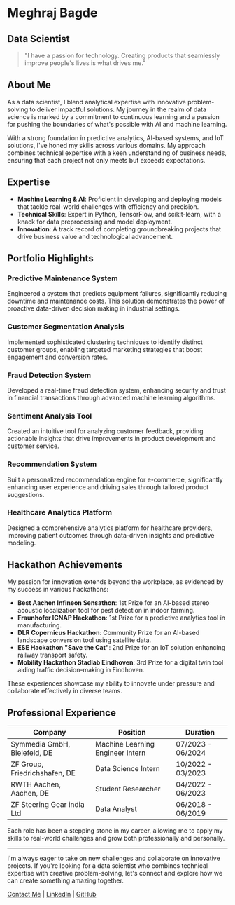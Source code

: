 ﻿<!-- # megh21.github.io
*** this is to showcase my projects *** -->
# Meghraj Bagde
## Data Scientist

> "I have a passion for technology. Creating products that seamlessly improve people's lives is what drives me."

## About Me

As a data scientist, I blend analytical expertise with innovative problem-solving to deliver impactful solutions. My journey in the realm of data science is marked by a commitment to continuous learning and a passion for pushing the boundaries of what's possible with AI and machine learning.

With a strong foundation in predictive analytics, AI-based systems, and IoT solutions, I've honed my skills across various domains. My approach combines technical expertise with a keen understanding of business needs, ensuring that each project not only meets but exceeds expectations.

## Expertise

- **Machine Learning & AI**: Proficient in developing and deploying models that tackle real-world challenges with efficiency and precision.
- **Technical Skills**: Expert in Python, TensorFlow, and scikit-learn, with a knack for data preprocessing and model deployment.
- **Innovation**: A track record of completing groundbreaking projects that drive business value and technological advancement.

## Portfolio Highlights

### Predictive Maintenance System
Engineered a system that predicts equipment failures, significantly reducing downtime and maintenance costs. This solution demonstrates the power of proactive data-driven decision making in industrial settings.

### Customer Segmentation Analysis
Implemented sophisticated clustering techniques to identify distinct customer groups, enabling targeted marketing strategies that boost engagement and conversion rates.

### Fraud Detection System
Developed a real-time fraud detection system, enhancing security and trust in financial transactions through advanced machine learning algorithms.

### Sentiment Analysis Tool
Created an intuitive tool for analyzing customer feedback, providing actionable insights that drive improvements in product development and customer service.

### Recommendation System
Built a personalized recommendation engine for e-commerce, significantly enhancing user experience and driving sales through tailored product suggestions.

### Healthcare Analytics Platform
Designed a comprehensive analytics platform for healthcare providers, improving patient outcomes through data-driven insights and predictive modeling.

## Hackathon Achievements

My passion for innovation extends beyond the workplace, as evidenced by my success in various hackathons:

- **Best Aachen Infineon Sensathon**: 1st Prize for an AI-based stereo acoustic localization tool for pest detection in indoor farming.
- **Fraunhofer ICNAP Hackathon**: 1st Prize for a predictive analytics tool in manufacturing.
- **DLR Copernicus Hackathon**: Community Prize for an AI-based landscape conversion tool using satellite data.
- **ESE Hackathon "Save the Cat"**: 2nd Prize for an IoT solution enhancing railway transport safety.
- **Mobility Hackathon Stadlab Eindhoven**: 3rd Prize for a digital twin tool aiding traffic decision-making in Eindhoven.

These experiences showcase my ability to innovate under pressure and collaborate effectively in diverse teams.

## Professional Experience

| Company | Position | Duration |
|---------|----------|----------|
| Symmedia GmbH, Bielefeld, DE | Machine Learning Engineer Intern | 07/2023 - 06/2024 |
| ZF Group, Friedrichshafen, DE | Data Science Intern | 10/2022 - 03/2023 |
| RWTH Aachen, Aachen, DE | Student Researcher | 04/2022 - 06/2023 |
| ZF Steering Gear india Ltd | Data Analyst | 06/2018 - 06/2019 |

Each role has been a stepping stone in my career, allowing me to apply my skills to real-world challenges and grow both professionally and personally.

---

I'm always eager to take on new challenges and collaborate on innovative projects. If you're looking for a data scientist who combines technical expertise with creative problem-solving, let's connect and explore how we can create something amazing together.

[Contact Me](#mailto:meghraj.bagde@rwth-aachen.de) | [LinkedIn](#https://linkedin.com/in/meghraj-bagde) | [GitHub](#https://github.com/megh21)
